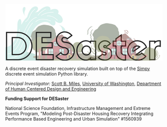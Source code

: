 ![DESaster object diagram](desaster_logo.png "Object diagram of DESaster")

A discrete event disaster recovery simulation built on top of the [Simpy](https://simpy.readthedocs.io/en/latest/) discrete event simulation Python library. 

*Principal Investigator:* [Scott B. Miles](https://www.hcde.washington.edu/miles), [University of Washington](http://www.washington.edu), [Department of Human Centered Design and Engineering](https://www.hcde.washington.edu)

**Funding Support for DESaster**

National Science Foundation, Infrastructure Management and Extreme Events Program, "Modeling Post-Disaster Housing Recovery Integrating Performance Based Engineering and Urban Simulation" #1560939
